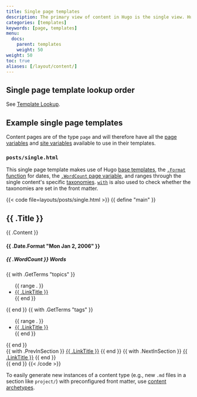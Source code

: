 ```yaml
---
title: Single page templates
description: The primary view of content in Hugo is the single view. Hugo will render every Markdown file provided with a corresponding single template.
categories: [templates]
keywords: [page, templates]
menu:
  docs:
    parent: templates
    weight: 50
weight: 50
toc: true
aliases: [/layout/content/]
---
```


## Single page template lookup order

See [Template Lookup](/templates/lookup-order/).

## Example single page templates

Content pages are of the type `page` and will therefore have all the [page variables][pagevars] and [site variables] available to use in their templates.

### `posts/single.html`

This single page template makes use of Hugo [base templates], the [`.Format` function] for dates, the [`.WordCount` page variable][pagevars], and ranges through the single content's specific [taxonomies][pagetaxonomy]. [`with`] is also used to check whether the taxonomies are set in the front matter.

{{< code file=layouts/posts/single.html >}}
{{ define "main" }}
  <section id="main">
    <h1 id="title">{{ .Title }}</h1>
    <div>
      <article id="content">
        {{ .Content }}
      </article>
    </div>
  </section>
  <aside id="meta">
    <div>
      <section>
        <h4 id="date"> {{ .Date.Format "Mon Jan 2, 2006" }} </h4>
        <h5 id="wordcount"> {{ .WordCount }} Words</h5>
      </section>
      {{ with .GetTerms "topics" }}
        <ul id="topics">
          {{ range . }}
            <li><a href="{{ .RelPermalink }}">{{ .LinkTitle }}</a></li>
          {{ end }}
        </ul>
      {{ end }}
      {{ with .GetTerms "tags" }}
        <ul id="tags">
          {{ range . }}
            <li><a href="{{ .RelPermalink }}">{{ .LinkTitle }}</a></li>
          {{ end }}
        </ul>
      {{ end }}
    </div>
    <div>
      {{ with .PrevInSection }}
        <a class="previous" href="{{ .RelPermalink }}"> {{ .LinkTitle }}</a>
      {{ end }}
      {{ with .NextInSection }}
        <a class="next" href="{{ .RelPermalink }}"> {{ .LinkTitle }}</a>
      {{ end }}
    </div>
  </aside>
{{ end }}
{{< /code >}}

To easily generate new instances of a content type (e.g., new `.md` files in a section like `project/`) with preconfigured front matter, use [content archetypes][archetypes].

[archetypes]: /content-management/archetypes/
[base templates]: /templates/base/
[content type]: /content-management/types/
[directory structure]: /getting-started/directory-structure/
[dry]: https://en.wikipedia.org/wiki/Don%27t_repeat_yourself
[`.format` function]: /methods/time/format/
[front matter]: /content-management/front-matter/
[pagetaxonomy]: /templates/taxonomy-templates/#list-terms-assigned-to-a-page
[pagevars]: /variables/page/
[partials]: /templates/partials/
[section]: /content-management/sections/
[site variables]: /variables/site/
[spf13]: https://spf13.com/
[`with`]: /functions/go-template/with/
